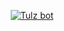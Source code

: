 <p align="center">
    <a href="https://github.com/Conradk10/tg-tulz-bot"><img src="https://i.imgur.com/UalGlNX.jpeg" alt="Tulz bot"></a>
</p>
